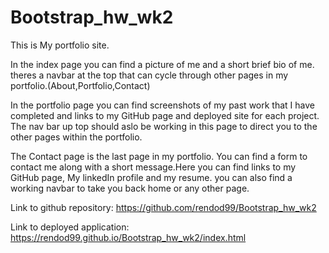 # Bootstrap_hw_wk2 

This is My portfolio site. 

In the index page you can find a picture of me and a short brief bio of me.
theres a navbar at the top that can cycle through other pages in my portfolio.(About,Portfolio,Contact)

In the portfolio page you can find screenshots of my past work that I have completed and links to my GitHub page and deployed site for each project.
The nav bar up top should aslo be working in this page to direct you to the other pages within the portfolio.

The Contact page is the last page in my portfolio. You can find a form to contact me along with a short message.Here you can find links to my GitHub page, My linkedIn profile and my resume. you can also find a working navbar to take you back home or any other page.

Link to github repository:
https://github.com/rendod99/Bootstrap_hw_wk2

Link to deployed application:
https://rendod99.github.io/Bootstrap_hw_wk2/index.html